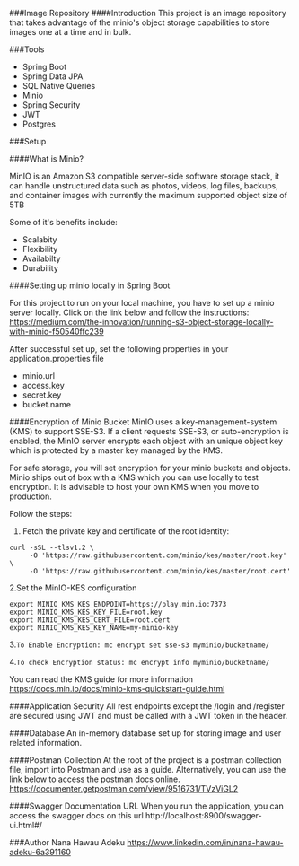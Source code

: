 ###Image Repository
####Introduction
This project is an image repository that takes advantage of
the minio's object storage capabilities to store images one at a time and 
in bulk. 

###Tools 
* Spring Boot
* Spring Data JPA
* SQL Native Queries
* Minio
* Spring Security
* JWT 
* Postgres 


###Setup

####What is Minio?

MinIO is an Amazon S3 compatible server-side
software storage stack, it can handle unstructured data 
such as photos, videos, log files, backups, and container images with
currently the maximum supported object size of 5TB

Some of it's benefits include: 
* Scalabity
* Flexibility
* Availabilty
* Durability

####Setting up minio locally in Spring Boot

For this project to run on your local machine, you have to set 
up a minio server locally. Click on the link below and follow the
instructions:
https://medium.com/the-innovation/running-s3-object-storage-locally-with-minio-f50540ffc239

After successful set up, set the following properties in your 
application.properties file

* minio.url
* access.key
* secret.key
* bucket.name

####Encryption of Minio Bucket
MinIO uses a key-management-system (KMS) to support SSE-S3. If a client requests
SSE-S3, or auto-encryption is enabled, the MinIO server encrypts each object with an 
unique object key which is protected by a master key managed by the KMS.

For safe storage, you will set encryption for your minio buckets
and objects. Minio ships out of box with a KMS which you can use locally to test encryption. It is
advisable to host your own KMS when you move to production. 

Follow the steps: 

1. Fetch the private key and certificate of the root identity:
````
curl -sSL --tlsv1.2 \
     -O 'https://raw.githubusercontent.com/minio/kes/master/root.key' \
     -O 'https://raw.githubusercontent.com/minio/kes/master/root.cert'

````

2.Set the MinIO-KES configuration
````
export MINIO_KMS_KES_ENDPOINT=https://play.min.io:7373
export MINIO_KMS_KES_KEY_FILE=root.key
export MINIO_KMS_KES_CERT_FILE=root.cert
export MINIO_KMS_KES_KEY_NAME=my-minio-key
````

3.`To Enable Encryption: mc encrypt set sse-s3 myminio/bucketname/`

4.`To check Encryption status: mc encrypt info myminio/bucketname/ `


You can read the KMS guide for more information
https://docs.min.io/docs/minio-kms-quickstart-guide.html


####Application Security
All rest endpoints except the /login and /register are secured using JWT and must be called 
with a JWT token in the header.


####Database
An in-memory database set up for storing image and user related information.

####Postman Collection
At the root of the project is a postman collection file, import into Postman and use as a guide.
Alternatively, you can use the link below to access the postman docs online.
https://documenter.getpostman.com/view/9516731/TVzViGL2



####Swagger Documentation URL
When you run the application, you can access the swagger docs on this url
http://localhost:8900/swagger-ui.html#/


###Author 
Nana Hawau Adeku
https://www.linkedin.com/in/nana-hawau-adeku-6a391160














 
 
